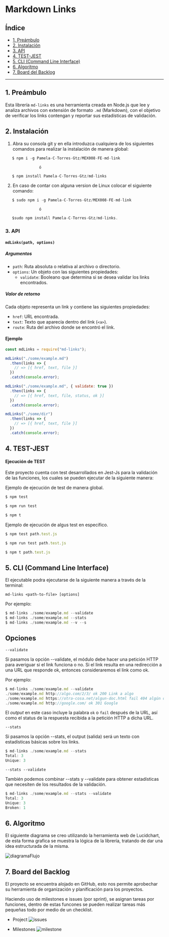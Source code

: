 # Markdown Links

## Índice

* [1. Preámbulo](#1-preámbulo)
* [2. Instalación](#2-instalación)
* [3. API](#3-api)
* [4. TEST-JEST](#3-test-jest)
* [5. CLI (Command Line Interface)](#4-cli-(command-line-interface))
* [6. Algoritmo](#3-algoritmo)
* [7. Board del Backlog](#3-board-del-backlog)

***

## 1. Preámbulo

Esta librería `md-links` es una herramienta creada en Node.js que lee y analiza archivos con extensión de formato `.md` (Markdown), con el objetivo de verificar los links contengan y reportar sus estadísticas de validación.

## 2. Instalación

1. Abra su consola git y en ella introduzca cualquiera de los siguientes comandos para realizar la instalación de manera global:
```js
   $ npm i -g Pamela-C-Torres-Gtz/MEX008-FE-md-link
   ```
                   ó
```js                   
   $ npm install Pamela-C-Torres-Gtz/md-links
   ```

2. En caso de contar con alguna version de Linux colocar el siguiente comando:
```js
   $ sudo npm i -g Pamela-C-Torres-Gtz/MEX008-FE-md-link
   ```
                   ó
```js                   
   $sudo npm install Pamela-C-Torres-Gtz/md-links.
```


### 3. API

#### `mdLinks(path, options)`

##### Argumentos

- `path`: Ruta absoluta o relativa al archivo o directorio. 
- `options`: Un objeto con las siguientes propiedades:
  * `validate`: Booleano que determina si se desea validar los links
    encontrados.

##### Valor de retorno

Cada objeto representa un link y contiene
las siguientes propiedades:

- `href`: URL encontrada.
- `text`: Texto que aparecía dentro del link (`<a>`).
- `route`: Ruta del archivo donde se encontró el link.

#### Ejemplo

```js
const mdLinks = require("md-links");

mdLinks("./some/example.md")
  .then(links => {
    // => [{ href, text, file }]
  })
  .catch(console.error);

mdLinks("./some/example.md", { validate: true })
  .then(links => {
    // => [{ href, text, file, status, ok }]
  })
  .catch(console.error);

mdLinks("./some/dir")
  .then(links => {
    // => [{ href, text, file }]
  })
  .catch(console.error);
```


## 4. TEST-JEST

####  Ejecución de TEST 

 Este proyecto cuenta con test desarrollados en Jest-Js para la validación de las funciones, los cuales se pueden ejecutar de la siguiente manera:

Ejemplo de ejecución de test de manera global.

 ```js
 $ npm test
 ```

 ```js
 $ npm run test
 ```

 ```js
 $ npm t
 ```

 Ejemplo de ejecución de algus test en especifico.

 ```js
 $ npm test path.test.js
 ```

 ```js
 $ npm run test path.test.js
 ```

 ```js
 $ npm t path.test.js
 ```



## 5. CLI (Command Line Interface)
El ejecutable podra ejecutarse de la siguiente manera a través de la terminal:

`md-links <path-to-file> [options]`

Por ejemplo:

```js
$ md-links ./some/example.md --validate
$ md-links ./some/example.md --stats
$ md-links ./some/example.md --v --s
```

## Opciones
`--validate`

Si pasamos la opción --validate, el módulo debe hacer una petición HTTP para averiguar si el link funciona o no. Si el link resulta en una redirección a una URL que responde ok, entonces consideraremos el link como ok.

Por ejemplo:

```js
$ md-links ./some/example.md --validate
./some/example.md http://algo.com/2/3/ ok 200 Link a algo
./some/example.md https://otra-cosa.net/algun-doc.html fail 404 algún doc
./some/example.md http://google.com/ ok 301 Google
```

El _output_ en este caso incluye la palabra `ok` o `fail` después de
la URL, así como el status de la respuesta recibida a la petición HTTP a dicha
URL.

`--stats`

Si pasamos la opción --stats, el output (salida) será un texto con estadísticas básicas sobre los links.

```js
$ md-links ./some/example.md --stats
Total: 3
Unique: 3
```

`--stats --validate` 

También podemos combinar --stats y --validate para obtener estadísticas que necesiten de los resultados de la validación.

```js
$ md-links ./some/example.md --stats --validate
Total: 3
Unique: 3
Broken: 1
```

## 6. Algoritmo

El siguiente diagrama se creo utilizando la herramienta web de Lucidchart, de esta forma grafica se muestra la lógica de la librería, tratando de dar una idea estructurada de la misma.

![diagramaFlujo](img/flujo-mk-links.png)


## 7. Board del Backlog

El proyecto se encuentra alojado en GitHub, esto nos permite aprobechar su herramienta de organización y planificación para los proyectos.

Haciendo uso de milestones e issues (por sprint), se asignan tareas por funciones, dentro de estas funcones se pueden realizar tareas más pequeñas todo por medio de un checklist.

- Project
![issues](img/issues.png)

- Milestones
![milestone](img/milestone.png)

